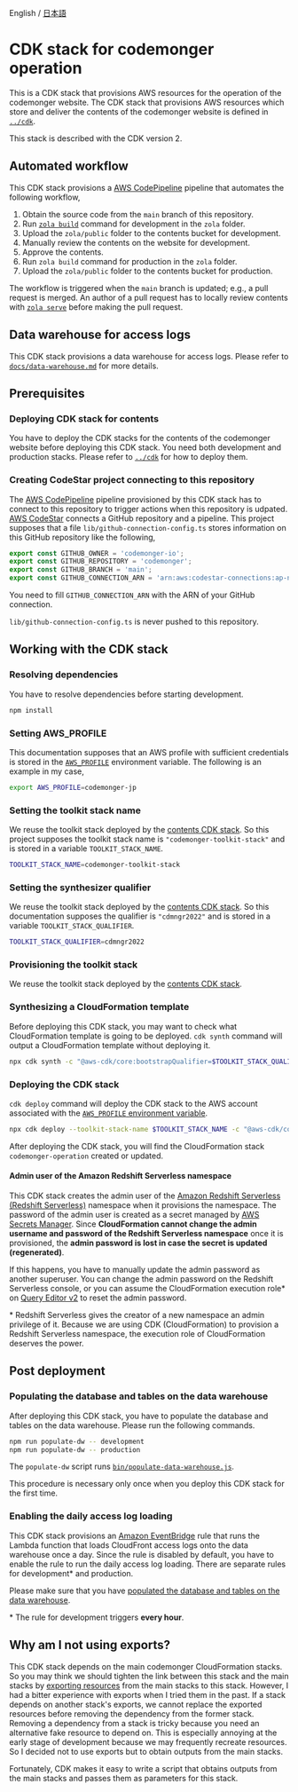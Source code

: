 English / [日本語](./README.ja.md)

# CDK stack for codemonger operation

This is a CDK stack that provisions AWS resources for the operation of the codemonger website.
The CDK stack that provisions AWS resources which store and deliver the contents of the codemonger website is defined in [`../cdk`](../cdk).

This stack is described with the CDK version 2.

## Automated workflow

This CDK stack provisions a [AWS CodePipeline](https://docs.aws.amazon.com/codepipeline/latest/userguide/welcome.html) pipeline that automates the following workflow,
1. Obtain the source code from the `main` branch of this repository.
2. Run [`zola build`](https://www.getzola.org/documentation/getting-started/cli-usage/#build) command for development in the `zola` folder.
3. Upload the `zola/public` folder to the contents bucket for development.
4. Manually review the contents on the website for development.
5. Approve the contents.
6. Run `zola build` command for production in the `zola` folder.
7. Upload the `zola/public` folder to the contents bucket for production.

The workflow is triggered when the `main` branch is updated; e.g., a pull request is merged.
An author of a pull request has to locally review contents with [`zola serve`](https://www.getzola.org/documentation/getting-started/cli-usage/#serve) before making the pull request.

## Data warehouse for access logs

This CDK stack provisions a data warehouse for access logs.
Please refer to [`docs/data-warehouse.md`](./docs/data-warehouse.md) for more details.

## Prerequisites

### Deploying CDK stack for contents

You have to deploy the CDK stacks for the contents of the codemonger website before deploying this CDK stack.
You need both development and production stacks.
Please refer to [`../cdk`](../cdk) for how to deploy them.

### Creating CodeStar project connecting to this repository

The [AWS CodePipeline](https://docs.aws.amazon.com/codepipeline/latest/userguide/welcome.html) pipeline provisioned by this CDK stack has to connect to this repository to trigger actions when this repository is udpated.
[AWS CodeStar](https://docs.aws.amazon.com/codestar/latest/userguide/welcome.html) connects a GitHub repository and a pipeline.
This project supposes that a file `lib/github-connection-config.ts` stores information on this GitHub repository like the following,

```ts
export const GITHUB_OWNER = 'codemonger-io';
export const GITHUB_REPOSITORY = 'codemonger';
export const GITHUB_BRANCH = 'main';
export const GITHUB_CONNECTION_ARN = 'arn:aws:codestar-connections:ap-northeast-1:<Account ID>:connection/<Connection ID>';
```

You need to fill `GITHUB_CONNECTION_ARN` with the ARN of your GitHub connection.

`lib/github-connection-config.ts` is never pushed to this repository.

## Working with the CDK stack

### Resolving dependencies

You have to resolve dependencies before starting development.

```sh
npm install
```

### Setting AWS_PROFILE

This documentation supposes that an AWS profile with sufficient credentials is stored in the [`AWS_PROFILE`](https://docs.aws.amazon.com/cli/latest/userguide/cli-configure-profiles.html) environment variable.
The following is an example in my case,

```sh
export AWS_PROFILE=codemonger-jp
```

### Setting the toolkit stack name

We reuse the toolkit stack deployed by the [contents CDK stack](../cdk/README.md#setting-the-toolkit-stack-name).
So this project supposes the toolkit stack name is `"codemonger-toolkit-stack"` and is stored in a variable `TOOLKIT_STACK_NAME`.

```sh
TOOLKIT_STACK_NAME=codemonger-toolkit-stack
```

### Setting the synthesizer qualifier

We reuse the toolkit stack deployed by the [contents CDK stack](../cdk/README.md#setting-the-synthesizer-qualifier).
So this documentation supposes the qualifier is `"cdmngr2022"` and is stored in a variable `TOOLKIT_STACK_QUALIFIER`.

```sh
TOOLKIT_STACK_QUALIFIER=cdmngr2022
```

### Provisioning the toolkit stack

We reuse the toolkit stack deployed by the [contents CDK stack](../cdk/README.md#provisioning-the-toolkit-stack).

### Synthesizing a CloudFormation template

Before deploying this CDK stack, you may want to check what CloudFormation template is going to be deployed.
`cdk synth` command will output a CloudFormation template without deploying it.

```sh
npx cdk synth -c "@aws-cdk/core:bootstrapQualifier=$TOOLKIT_STACK_QUALIFIER"
```

### Deploying the CDK stack

`cdk deploy` command will deploy the CDK stack to the AWS account associated with the [`AWS_PROFILE` environment variable](#setting-aws_profile).

```sh
npx cdk deploy --toolkit-stack-name $TOOLKIT_STACK_NAME -c "@aws-cdk/core:bootstrapQualifier=$TOOLKIT_STACK_QUALIFIER"
```

After deploying the CDK stack, you will find the CloudFormation stack `codemonger-operation` created or updated.

#### Admin user of the Amazon Redshift Serverless namespace

This CDK stack creates the admin user of the [Amazon Redshift Serverless (Redshift Serverless)](https://docs.aws.amazon.com/redshift/latest/mgmt/working-with-serverless.html) namespace when it provisions the namespace.
The password of the admin user is created as a secret managed by [AWS Secrets Manager](https://docs.aws.amazon.com/secretsmanager/latest/userguide/intro.html).
Since **CloudFormation cannot change the admin username and password of the Redshift Serverless namespace** once it is provisioned, the **admin password is lost in case the secret is updated (regenerated)**.

If this happens, you have to manually update the admin password as another superuser.
You can change the admin password on the Redshift Serverless console, or you can assume the CloudFormation execution role\* on [Query Editor v2](https://aws.amazon.com/redshift/query-editor-v2/) to reset the admin password.

\* Redshift Serverless gives the creator of a new namespace an admin privilege of it.
Because we are using CDK (CloudFormation) to provision a Redshift Serverless namespace, the execution role of CloudFormation deserves the power.

## Post deployment

### Populating the database and tables on the data warehouse

After deploying this CDK stack, you have to populate the database and tables on the data warehouse.
Please run the following commands.

```sh
npm run populate-dw -- development
npm run populate-dw -- production
```

The `populate-dw` script runs [`bin/populate-data-warehouse.js`](./bin/populate-data-warehouse.js).

This procedure is necessary only once when you deploy this CDK stack for the first time.

### Enabling the daily access log loading

This CDK stack provisions an [Amazon EventBridge](https://docs.aws.amazon.com/eventbridge/latest/userguide/eb-what-is.html) rule that runs the Lambda function that loads CloudFront access logs onto the data warehouse once a day.
Since the rule is disabled by default, you have to enable the rule to run the daily access log loading.
There are separate rules for development\* and production.

Please make sure that you have [populated the database and tables on the data warehouse](#populating-the-database-and-tables-on-the-data-warehouse).

\* The rule for development triggers **every hour**.

## Why am I not using exports?

This CDK stack depends on the main codemonger CloudFormation stacks.
So you may think we should tighten the link between this stack and the main stacks by [exporting resources](https://docs.aws.amazon.com/AWSCloudFormation/latest/UserGuide/using-cfn-stack-exports.html) from the main stacks to this stack.
However, I had a bitter experience with exports when I tried them in the past.
If a stack depends on another stack's exports, we cannot replace the exported resources before removing the dependency from the former stack.
Removing a dependency from a stack is tricky because you need an alternative fake resource to depend on.
This is especially annoying at the early stage of development because we may frequently recreate resources.
So I decided not to use exports but to obtain outputs from the main stacks.

Fortunately, CDK makes it easy to write a script that obtains outputs from the main stacks and passes them as parameters for this stack.